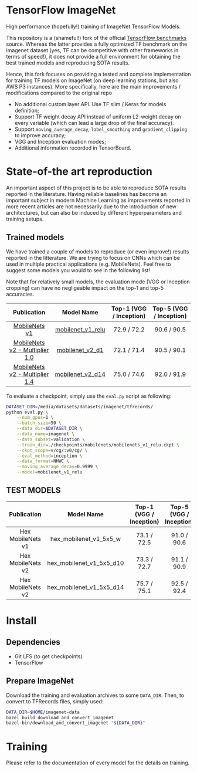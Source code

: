 # TensorFlow ImageNet

High performance (hopefully!) training of ImageNet TensorFlow Models.

This repository is a (shameful!) fork of the official [TensorFlow benchmarks](https://github.com/tensorflow/benchmarks/tree/master/scripts/tf_cnn_benchmarks) source.
Whereas the latter provides a fully optimized TF benchmark on the imagenet dataset (yes, TF can be competitive with other frameworks in terms of speed!), it does not provide a full environment for obtaining the best trained models and reproducing SOTA results.

Hence, this fork focuses on providing a tested and complete implementation for training TF models on ImageNet (on deep learning stations, but also AWS P3 instances). More specifically, here are the main improvements / modifications compared to the original repo
* No additional custom layer API. Use TF slim / Keras for models definition;
* Support TF weight decay API instead of uniform L2-weight decay on every variable (which can lead a large drop of the final accuracy).
* Support `moving_average_decay`, `label_smoothing` and `gradient_clipping`  to improve accuracy;
* VGG and Inception evaluation modes;
* Additional information recorded in TensorBoard.

# State-of-the art reproduction

An important aspect of this project is to be able to reproduce SOTA results reported in the literature. Having reliable baselines has become an important subject in modern Machine Learning as improvements reported in more recent articles are not necessarily due to the introduction of new architectures, but can also be induced by different hyperparameters and training setups.

## Trained models

We have trained a couple of models to reproduce (or even improve!) results reported in the litterature. We are trying to focus on CNNs which can be used in multiple practical applications (e.g. MobileNets). Feel free to suggest some models you would to see in the following list!

Note that for relatively small models, the evaluation mode (VGG or Inception cropping) can have no negligeable impact on the top-1 and top-5 accuracies.

Publication | Model Name | Top-1 (VGG / Inception) | Top-5  (VGG / Inception) |
:----:|:------------:|:-------:|:--------:|
[MobileNets v1](https://arxiv.org/pdf/1704.04861.pdf) | [mobilenet_v1_relu](https://github.com/balancap/tf-imagenet/blob/master/models/mobilenet/mobilenet_v1_relu.py) | 72.9 / 72.2 | 90.6 / 90.5 |
[MobileNets v2 - Multiplier 1.0](https://arxiv.org/pdf/1801.04381.pdf) | [mobilenet_v2_d1](https://github.com/balancap/tf-imagenet/blob/master/models/mobilenet/mobilenet_v2.py) | 72.1 / 71.4 | 90.5 / 90.1 |
[MobileNets v2 - Multiplier 1.4](https://arxiv.org/pdf/1801.04381.pdf) | [mobilenet_v2_d14](https://github.com/balancap/tf-imagenet/blob/master/models/mobilenet/mobilenet_v2.py) | 75.0 / 74.6 | 92.0 / 91.9 |

To evaluate a checkpoint, simply use the `eval.py` script as following:
```bash
DATASET_DIR=/media/datasets/datasets/imagenet/tfrecords/
python eval.py \
    --num_gpus=1 \
    --batch_size=50 \
    --data_dir=$DATASET_DIR \
    --data_name=imagenet \
    --data_subset=validation \
    --train_dir=./checkpoints/mobilenets/mobilenets_v1_relu.ckpt \
    --ckpt_scope=v/cg/:v0/cg/ \
    --eval_method=inception \
    --data_format=NHWC \
    --moving_average_decay=0.9999 \
    --model=mobilenet_v1_relu
```

## TEST MODELS

Publication | Model Name | Top-1 (VGG / Inception) | Top-5  (VGG / Inception) |
:----:|:------------:|:-------:|:--------:|
Hex MobileNets v1 | hex_mobilenet_v1_5x5_w | 73.1 / 72.5 | 91.0 / 90.6 |
Hex MobileNets v2 | hex_mobilenet_v1_5x5_d10 | 73.3 / 72.7 | 91.1 / 90.9 |
Hex MobileNets v2 | hex_mobilenet_v1_5x5_d14 | 75.7 / 75.1 | 92.5 / 92.4 |

# Install

## Dependencies

* Git LFS (to get checkpoints)
* TensorFlow

## Prepare ImageNet

Download the training and evaluation archives to some `DATA_DIR`. Then, to convert to TFRecords files, simply used:
```bash
DATA_DIR=$HOME/imagenet-data
bazel build download_and_convert_imagenet
bazel-bin/download_and_convert_imagenet "${DATA_DIR}"
```

# Training

Please refer to the documentation of every model for the details on training.